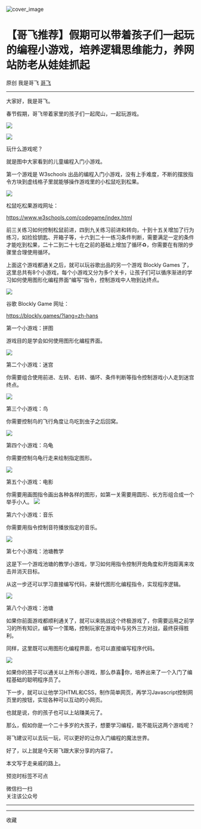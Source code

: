 ![cover_image](https://mmbiz.qpic.cn/sz_mmbiz_jpg/LBrX00GQeicuxViaA1eBljJ1pMyDFrc3aibuccFNqicdLvD4fQmuLQ5O01DRgxBxnsNeibbj40G3B8iaTPCgNtlxyTRw/0?wx_fmt=jpeg)

#  【哥飞推荐】假期可以带着孩子们一起玩的编程小游戏，培养逻辑思维能力，养网站防老从娃娃抓起

原创  我是哥飞  [ 哥飞 ](javascript:void\(0\);)

__ _ _ _ _

大家好，我是哥飞。  

春节假期，哥飞带着家里的孩子们一起爬山，一起玩游戏。  

![](https://mmbiz.qpic.cn/sz_mmbiz_jpg/LBrX00GQeicuxViaA1eBljJ1pMyDFrc3aibJrWObsE6fR5hluvqMPf2WSjABPUSTwibXMKc9QIuMrQXwxicqRaHsoibg/640?wx_fmt=jpeg)

![](https://mmbiz.qpic.cn/sz_mmbiz_jpg/LBrX00GQeicuxViaA1eBljJ1pMyDFrc3aibRqVrqrCRB4Iq84d6S2W8u6lXic472da5icgty7eE37iaAKibyN8yQ1tMicg/640?wx_fmt=jpeg)

玩什么游戏呢？  

就是图中大家看到的儿童编程入门小游戏。

第一个游戏是 W3schools 出品的编程入门小游戏，没有上手难度，不断的摆放指令方块到虚线格子里就能够操作游戏里的小松鼠吃到松果。  

![](https://mmbiz.qpic.cn/sz_mmbiz_png/LBrX00GQeicuxViaA1eBljJ1pMyDFrc3aibJib21xMrBot8hEictkpIo3okoGoFrI0KLpul5Tf5HfaWXUEs5WtA7vkg/640?wx_fmt=png&from=appmsg)

松鼠吃松果游戏网址：

https://www.w3schools.com/codegame/index.html

前三关练习如何控制松鼠前进，四到九关练习前进和转向，十到十五关增加了行为练习，如捡拾钥匙、开箱子等，十六到二十一练习条件判断，需要满足一定的条件才能吃到松果，二十二到二十七在之前的基础上增加了循环♻️，你需要在有限的步骤里合理使用循环。  

上面这个游戏都通关之后，就可以玩谷歌出品的另一个游戏 Blockly Games
了，这里总共有8个小游戏，每个小游戏又分为多个关卡，让孩子们可以循序渐进的学习如何使用图形化编程界面“编写”指令，控制游戏中人物到达终点。  

![](https://mmbiz.qpic.cn/sz_mmbiz_png/LBrX00GQeicuxViaA1eBljJ1pMyDFrc3aibbfP3s13YmeneKZJLM1O6HfzN1sTa7ibXd8egD6aZMpcybzjU8lsiaONA/640?wx_fmt=png&from=appmsg)

谷歌 Blockly Game 网址：  

https://blockly.games/?lang=zh-hans

第一个小游戏：拼图

游戏目的是学会如何使用图形化编程界面。

![](https://mmbiz.qpic.cn/sz_mmbiz_png/LBrX00GQeicuxViaA1eBljJ1pMyDFrc3aibibdvzz1LljFNIsXs8pykicC2wtRDG5CTgiatoIXVJRhfhGWOGqEoyTWEA/640?wx_fmt=png&from=appmsg)

  

第二个小游戏：迷宫

你需要组合使用前进、左转、右转、循环、条件判断等指令控制游戏小人走到迷宫终点。

![](https://mmbiz.qpic.cn/sz_mmbiz_png/LBrX00GQeicuxViaA1eBljJ1pMyDFrc3aibI7aSbOuRndBZh1qJDLRuvlHbPXK9REyyJpwRrpKOMrEFbzfrLow5XA/640?wx_fmt=png&from=appmsg)

  

第三个小游戏：鸟

你需要控制鸟的飞行角度让鸟吃到虫子之后回窝。

![](https://mmbiz.qpic.cn/sz_mmbiz_png/LBrX00GQeicuxViaA1eBljJ1pMyDFrc3aibCaZH7tQzN2QxqjVlZicicSHW6qFyoPHVjeibxFzib7EzI45WMNrfOD5pmg/640?wx_fmt=png&from=appmsg)

  

第四个小游戏：乌龟

你需要控制乌龟行走来绘制指定图形。

![](https://mmbiz.qpic.cn/sz_mmbiz_png/LBrX00GQeicuxViaA1eBljJ1pMyDFrc3aibhJA0SPYreE0gM5nEzANogFv7yaMX9qicVQ0zttE1FdeGibGibRgD4AOtA/640?wx_fmt=png&from=appmsg)

  

第五个小游戏：电影

你需要用画图指令画出各种各样的图形，如第一关需要用圆形、长方形组合成一个举手小人。
![](https://mmbiz.qpic.cn/sz_mmbiz_png/LBrX00GQeicuxViaA1eBljJ1pMyDFrc3aib6eq4XAbqiaOt04YUic7axUibumSyKtDdickceSQbzdkcAF4LrbKgXNOPhw/640?wx_fmt=png&from=appmsg)

  

第六个小游戏：音乐

你需要用指令控制音符播放指定的音乐。

![](https://mmbiz.qpic.cn/sz_mmbiz_png/LBrX00GQeicuxViaA1eBljJ1pMyDFrc3aibZxRyT71WecWkIdicdskExhGtucRXk7DCbJIicEjSRs1ONTSNQZlKMEOg/640?wx_fmt=png&from=appmsg)

  

第七个小游戏：池塘教学

这是下一个游戏池塘的教学小游戏，学习如何用指令控制开炮角度和开炮距离来攻击并消灭目标。

从这一步还可以学习直接编写代码，来替代图形化编程指令，实现程序逻辑。

![](https://mmbiz.qpic.cn/sz_mmbiz_png/LBrX00GQeicuxViaA1eBljJ1pMyDFrc3aibIicH7Vlxp1KN3CPkRcUg4qNNp9z6tufW8o28VXBMFyHBb08XR8iatbJg/640?wx_fmt=png&from=appmsg)

  

第八个小游戏：池塘

如果你前面游戏都顺利通关了，就可以来挑战这个终极游戏了，你需要运用之前学习的所有知识，编写一个策略，控制玩家在游戏中与另外三方对战，最终获得胜利。

同样，这里既可以用图形化编程界面，也可以直接编写程序代码。

![](https://mmbiz.qpic.cn/sz_mmbiz_png/LBrX00GQeicuxViaA1eBljJ1pMyDFrc3aiblprETfxFW6dibJYcHDpa0ibmpKWGwNP4q8napdW73a4Rpias2tKUI4dgA/640?wx_fmt=png&from=appmsg)

  

如果你的孩子可以通关以上所有小游戏，那么恭喜🎉你，培养出来了一个入门了编程基础的聪明程序员了。

下一步，就可以让他学习HTML和CSS，制作简单网页，再学习Javascript控制网页里的按钮，实现各种可以互动的小网页。

也就是说，你的孩子也可以上站赚美元了。

那么，假如你是一个二十多岁的大孩子，想要学习编程，能不能玩这两个游戏呢？

哥飞建议可以去玩一玩，可以更好的让你入门编程的魔法世界。

好了，以上就是今天哥飞跟大家分享的内容了。

本文写于走亲戚的路上。

  

  

预览时标签不可点

微信扫一扫  
关注该公众号





****



****



  收藏

